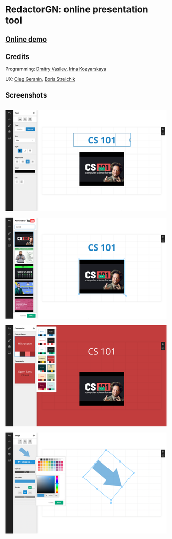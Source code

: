 # RedactorGN: online presentation tool

## **[Online demo](https://dmitry-vsl.github.io/redactor_gn)**

## Credits

Programming: [Dmitry Vasilev](https://github.com/dmitry-vsl), [Irina Kozyarskaya](https://www.linkedin.com/in/%D0%B8%D1%80%D0%B8%D0%BD%D0%B0-%D0%BA%D0%BE%D0%B7%D1%8F%D1%80%D1%81%D0%BA%D0%B0%D1%8F-06121494/)

UX: [Oleg Geranin](https://www.linkedin.com/in/oleg-geranin-2283049a/), [Boris Strelchik](https://www.linkedin.com/in/strelchik/)

## Screenshots

&nbsp;
![1](./docs/1.png)
&nbsp;
![2](./docs/2.png)
&nbsp;
![3](./docs/3.png)
&nbsp;
![4](./docs/4.png)
